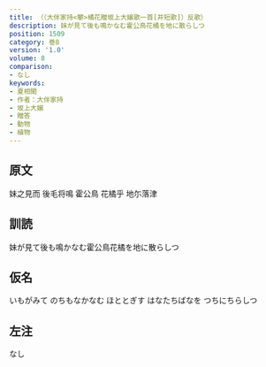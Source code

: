 ```yaml
---
title: （（大伴家持<攀>橘花贈坂上大嬢歌一首[并短歌]）反歌）
description: 妹が見て後も鳴かなむ霍公鳥花橘を地に散らしつ
position: 1509
category: 巻8
version: '1.0'
volume: 8
comparison:
- なし
keywords:
- 夏相聞
- 作者：大伴家持
- 坂上大嬢
- 贈答
- 動物
- 植物
---
```


## 原文

妹之見而 後毛将鳴 霍公鳥 花橘乎 地尓落津

## 訓読

妹が見て後も鳴かなむ霍公鳥花橘を地に散らしつ

## 仮名

いもがみて のちもなかなむ ほととぎす はなたちばなを つちにちらしつ

## 左注

なし
